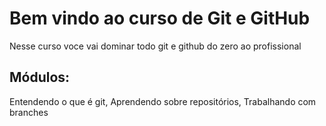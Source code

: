 # Bem vindo ao curso de **Git** e **GitHub**
Nesse curso voce vai dominar todo git e github do zero ao profissional

## Módulos:
Entendendo o que é git, Aprendendo sobre repositórios, Trabalhando com branches


